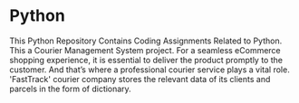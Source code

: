 # Python
This Python Repository Contains Coding Assignments Related to Python.
This a Courier Management System project.
For a seamless eCommerce shopping experience, it is essential to deliver the product promptly to the customer. And that’s where a 
professional courier service plays a vital role. 'FastTrack' courier company stores the relevant data of its clients and parcels in the form of dictionary. 
